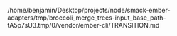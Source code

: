 /home/benjamin/Desktop/projects/node/smack-ember-adapters/tmp/broccoli_merge_trees-input_base_path-tA5p7sU3.tmp/0/vendor/ember-cli/TRANSITION.md